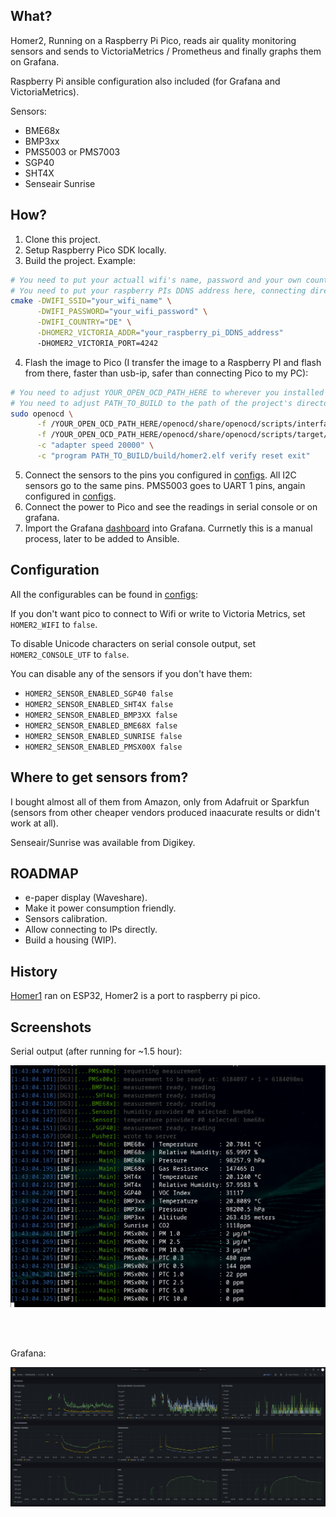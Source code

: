 ## What?

Homer2, Running on a Raspberry Pi Pico, reads air quality monitoring sensors and sends to
VictoriaMetrics / Prometheus and finally graphs them on Grafana.

Raspberry Pi ansible configuration also included (for Grafana and VictoriaMetrics).

Sensors:

- BME68x
- BMP3xx
- PMS5003 or PMS7003
- SGP40
- SHT4X
- Senseair Sunrise

## How?

1. Clone this project.
2. Setup Raspberry Pico SDK locally.
3. Build the project. Example:

```bash
# You need to put your actuall wifi's name, password and your own country code here.
# You need to put your raspberry PIs DDNS address here, connecting directly to IPs is planned.
cmake -DWIFI_SSID="your_wifi_name" \
      -DWIFI_PASSWORD="your_wifi_password" \
      -DWIFI_COUNTRY="DE" \
      -DHOMER2_VICTORIA_ADDR="your_raspberry_pi_DDNS_address"
      -DHOMER2_VICTORIA_PORT=4242
```
4. Flash the image to Pico (I transfer the image to a Raspberry PI and flash from there,
   faster than usb-ip, safer than connecting Pico to my PC):

```bash
# You need to adjust YOUR_OPEN_OCD_PATH_HERE to wherever you installed openocd.
# You need to adjust PATH_TO_BUILD to the path of the project's directory.
sudo openocd \
      -f /YOUR_OPEN_OCD_PATH_HERE/openocd/share/openocd/scripts/interface/cmsis-dap.cfg \
      -f /YOUR_OPEN_OCD_PATH_HERE/openocd/share/openocd/scripts/target/rp2040.cfg \
      -c "adapter speed 20000" \
      -c "program PATH_TO_BUILD/build/homer2.elf verify reset exit"
```

5. Connect the sensors to the pins you configured in [configs](./src/homer2_config.h.in).
   All I2C sensors go to the same pins. PMS5003 goes to UART 1 pins, angain configured
   in [configs](./src/homer2_config.h.in).
6. Connect the power to Pico and see the readings in serial console or on
   grafana.
7. Import the Grafana [dashboard](./rpi/homer2_grafana_dashboard.json) into Grafana. Currnetly
   this is a manual process, later to be added to Ansible.

## Configuration 

All the configurables can be found in [configs](./src/homer2_config.h.in):

If you don't want pico to connect to Wifi or write to Victoria Metrics,
set `HOMER2_WIFI` to `false`.<br>

To disable Unicode characters on serial console output,
set `HOMER2_CONSOLE_UTF` to `false`.<br>

You can disable any of the sensors if you don't have them:
- `HOMER2_SENSOR_ENABLED_SGP40 false`
- `HOMER2_SENSOR_ENABLED_SHT4X false`
- `HOMER2_SENSOR_ENABLED_BMP3XX false`
- `HOMER2_SENSOR_ENABLED_BME68X false`
- `HOMER2_SENSOR_ENABLED_SUNRISE false`
- `HOMER2_SENSOR_ENABLED_PMSX00X false`

## Where to get sensors from?

I bought almost all of them from Amazon, only from Adafruit or Sparkfun (sensors
from other cheaper vendors produced inaacurate results or didn't work at all).

Senseair/Sunrise was available from Digikey.

## ROADMAP

- e-paper display (Waveshare).
- Make it power consumption friendly.
- Sensors calibration.
- Allow connecting to IPs directly.
- Build a housing (WIP).

## History

[Homer1](https://github.com/hkoosha/homer1) ran on ESP32, Homer2 is a port to raspberry pi pico.

## Screenshots

Serial output (after running for ~1.5 hour):
<br>

![SerialOutput](screenshots/serial.png)

<br>
<br>

Grafana:
<br>

![GrafanaDashboard](screenshots/grafana.png)

<br>

